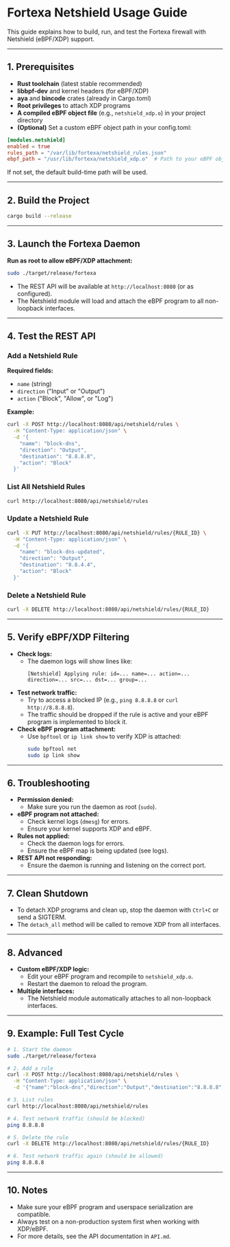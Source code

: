 # Fortexa Netshield Usage Guide

This guide explains how to build, run, and test the Fortexa firewall with Netshield (eBPF/XDP) support.

---

## 1. Prerequisites

- **Rust toolchain** (latest stable recommended)
- **libbpf-dev** and kernel headers (for eBPF/XDP)
- **aya** and **bincode** crates (already in Cargo.toml)
- **Root privileges** to attach XDP programs
- **A compiled eBPF object file** (e.g., `netshield_xdp.o`) in your project directory
- **(Optional)** Set a custom eBPF object path in your config.toml:

```toml
[modules.netshield]
enabled = true
rules_path = "/var/lib/fortexa/netshield_rules.json"
ebpf_path = "/usr/lib/fortexa/netshield_xdp.o"  # Path to your eBPF object file
```

If not set, the default build-time path will be used.

---

## 2. Build the Project

```sh
cargo build --release
```

---

## 3. Launch the Fortexa Daemon

**Run as root to allow eBPF/XDP attachment:**

```sh
sudo ./target/release/fortexa
```

- The REST API will be available at `http://localhost:8080` (or as configured).
- The Netshield module will load and attach the eBPF program to all non-loopback interfaces.

---

## 4. Test the REST API

### Add a Netshield Rule

**Required fields:**
- `name` (string)
- `direction` ("Input" or "Output")
- `action` ("Block", "Allow", or "Log")

**Example:**
```sh
curl -X POST http://localhost:8080/api/netshield/rules \
  -H "Content-Type: application/json" \
  -d '{
    "name": "block-dns",
    "direction": "Output",
    "destination": "8.8.8.8",
    "action": "Block"
  }'
```

### List All Netshield Rules

```sh
curl http://localhost:8080/api/netshield/rules
```

### Update a Netshield Rule

```sh
curl -X PUT http://localhost:8080/api/netshield/rules/{RULE_ID} \
  -H "Content-Type: application/json" \
  -d '{
    "name": "block-dns-updated",
    "direction": "Output",
    "destination": "8.8.4.4",
    "action": "Block"
  }'
```

### Delete a Netshield Rule

```sh
curl -X DELETE http://localhost:8080/api/netshield/rules/{RULE_ID}
```

---

## 5. Verify eBPF/XDP Filtering

- **Check logs:**
  - The daemon logs will show lines like:
    ```
    [Netshield] Applying rule: id=... name=... action=... direction=... src=... dst=... group=...
    ```
- **Test network traffic:**
  - Try to access a blocked IP (e.g., `ping 8.8.8.8` or `curl http://8.8.8.8`).
  - The traffic should be dropped if the rule is active and your eBPF program is implemented to block it.
- **Check eBPF program attachment:**
  - Use `bpftool` or `ip link show` to verify XDP is attached:
    ```sh
    sudo bpftool net
    sudo ip link show
    ```

---

## 6. Troubleshooting

- **Permission denied:**
  - Make sure you run the daemon as root (`sudo`).
- **eBPF program not attached:**
  - Check kernel logs (`dmesg`) for errors.
  - Ensure your kernel supports XDP and eBPF.
- **Rules not applied:**
  - Check the daemon logs for errors.
  - Ensure the eBPF map is being updated (see logs).
- **REST API not responding:**
  - Ensure the daemon is running and listening on the correct port.

---

## 7. Clean Shutdown

- To detach XDP programs and clean up, stop the daemon with `Ctrl+C` or send a SIGTERM.
- The `detach_all` method will be called to remove XDP from all interfaces.

---

## 8. Advanced

- **Custom eBPF/XDP logic:**
  - Edit your eBPF program and recompile to `netshield_xdp.o`.
  - Restart the daemon to reload the program.
- **Multiple interfaces:**
  - The Netshield module automatically attaches to all non-loopback interfaces.

---

## 9. Example: Full Test Cycle

```sh
# 1. Start the daemon
sudo ./target/release/fortexa

# 2. Add a rule
curl -X POST http://localhost:8080/api/netshield/rules \
  -H "Content-Type: application/json" \
  -d '{"name":"block-dns","direction":"Output","destination":"8.8.8.8","action":"Block"}'

# 3. List rules
curl http://localhost:8080/api/netshield/rules

# 4. Test network traffic (should be blocked)
ping 8.8.8.8

# 5. Delete the rule
curl -X DELETE http://localhost:8080/api/netshield/rules/{RULE_ID}

# 6. Test network traffic again (should be allowed)
ping 8.8.8.8
```

---

## 10. Notes

- Make sure your eBPF program and userspace serialization are compatible.
- Always test on a non-production system first when working with XDP/eBPF.
- For more details, see the API documentation in `API.md`. 